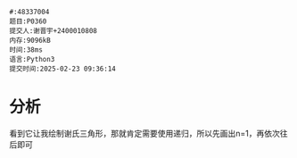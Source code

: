```基本信息
#:48337004
题目:P0360
提交人:谢晋宇+2400010808
内存:9096kB
时间:38ms
语言:Python3
提交时间:2025-02-23 09:36:14
```

# 分析

看到它让我绘制谢氏三角形，那就肯定需要使用递归，所以先画出n=1，再依次往后即可